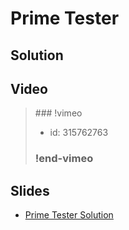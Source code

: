
# Prime Tester

## Solution


## Video

<blockquote>
### !vimeo

* id: 315762763

### !end-vimeo
</blockquote>



## Slides

* [Prime Tester Solution](https://docs.google.com/a/hackreactor.com/presentation/d/1rRZCkVNywixGlkhdn9OchAPrkOj8Cl5jxka7DYmzXxw/embed?start=false&loop=false&delayms=3000)

